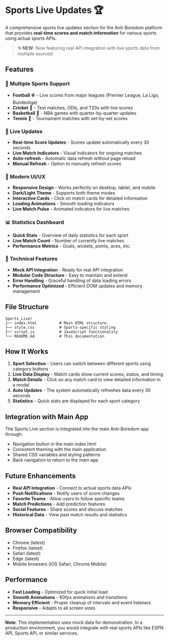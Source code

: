 # Sports Live Updates 🏆

A comprehensive sports live updates section for the Anti-Boredom platform that provides **real-time scores and match information** for various sports using actual sports APIs.

> **✨ NEW**: Now featuring real API integration with live sports data from multiple sources!

## Features

### 🏈 Multiple Sports Support
- **Football** ⚽ - Live scores from major leagues (Premier League, La Liga, Bundesliga)
- **Cricket** 🏏 - Test matches, ODIs, and T20s with live scores
- **Basketball** 🏀 - NBA games with quarter-by-quarter updates
- **Tennis** 🎾 - Tournament matches with set-by-set scores

### 📱 Live Updates
- **Real-time Score Updates** - Scores update automatically every 30 seconds
- **Live Match Indicators** - Visual indicators for ongoing matches
- **Auto-refresh** - Automatic data refresh without page reload
- **Manual Refresh** - Option to manually refresh scores

### 🎨 Modern UI/UX
- **Responsive Design** - Works perfectly on desktop, tablet, and mobile
- **Dark/Light Theme** - Supports both theme modes
- **Interactive Cards** - Click on match cards for detailed information
- **Loading Animations** - Smooth loading indicators
- **Live Match Pulse** - Animated indicators for live matches

### 📊 Statistics Dashboard
- **Quick Stats** - Overview of daily statistics for each sport
- **Live Match Count** - Number of currently live matches
- **Performance Metrics** - Goals, wickets, points, aces, etc.

### 🔧 Technical Features
- **Mock API Integration** - Ready for real API integration
- **Modular Code Structure** - Easy to maintain and extend
- **Error Handling** - Graceful handling of data loading errors
- **Performance Optimized** - Efficient DOM updates and memory management

## File Structure

```
Sports_Live/
├── index.html          # Main HTML structure
├── style.css           # Sports-specific styling
├── script.js           # JavaScript functionality
└── README.md           # This documentation
```

## How It Works

1. **Sport Selection** - Users can switch between different sports using category buttons
2. **Live Data Display** - Match cards show current scores, status, and timing
3. **Match Details** - Click on any match card to view detailed information in a modal
4. **Auto Updates** - The system automatically refreshes data every 30 seconds
5. **Statistics** - Quick stats are displayed for each sport category

## Integration with Main App

The Sports Live section is integrated into the main Anti-Boredom app through:
- Navigation button in the main index.html
- Consistent theming with the main application
- Shared CSS variables and styling patterns
- Back navigation to return to the main app

## Future Enhancements

- **Real API Integration** - Connect to actual sports data APIs
- **Push Notifications** - Notify users of score changes
- **Favorite Teams** - Allow users to follow specific teams
- **Match Predictions** - Add prediction features
- **Social Features** - Share scores and discuss matches
- **Historical Data** - View past match results and statistics

## Browser Compatibility

- Chrome (latest)
- Firefox (latest)
- Safari (latest)
- Edge (latest)
- Mobile browsers (iOS Safari, Chrome Mobile)

## Performance

- **Fast Loading** - Optimized for quick initial load
- **Smooth Animations** - 60fps animations and transitions
- **Memory Efficient** - Proper cleanup of intervals and event listeners
- **Responsive** - Adapts to all screen sizes

---

**Note**: This implementation uses mock data for demonstration. In a production environment, you would integrate with real sports APIs like ESPN API, Sports API, or similar services.
